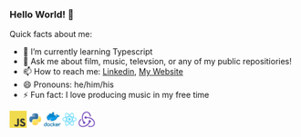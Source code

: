 ### Hello World! 👋



Quick facts about me:

- 🤔 I’m currently learning Typescript
- 💬 Ask me about film, music, televsion, or any of my public repositiories!
- 📫 How to reach me: [Linkedin](https://www.linkedin.com/in/rdylan-silva/), [My Website](https://rogdylan98.github.io/)
- 😄 Pronouns: he/him/his
- ⚡ Fun fact: I love producing music in my free time

 
<img align='left' alt='Javascript' width='30px' src="https://raw.githubusercontent.com/github/explore/80688e429a7d4ef2fca1e82350fe8e3517d3494d/topics/javascript/javascript.png" />
<img align='left' alt='Python' width='30px' src="https://raw.githubusercontent.com/github/explore/80688e429a7d4ef2fca1e82350fe8e3517d3494d/topics/python/python.png" />
<img align='left' alt='Docker' width='30px' src="https://raw.githubusercontent.com/github/explore/80688e429a7d4ef2fca1e82350fe8e3517d3494d/topics/docker/docker.png" />
<img align='left' alt='React' width='30px' src="https://raw.githubusercontent.com/github/explore/80688e429a7d4ef2fca1e82350fe8e3517d3494d/topics/react/react.png" />
<img align='left' alt='Redux' width='30px' src="https://raw.githubusercontent.com/github/explore/80688e429a7d4ef2fca1e82350fe8e3517d3494d/topics/redux/redux.png" />
